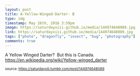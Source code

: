 ```yaml
---
layout: post
title: A-Yellow-Winged-Darter- B
type: img
timestamp: May 26th, 2016 3:59pm
image: https://saturdayxiii.github.io/media/144974648089.jpg
link: https://saturdayxiii.github.io/media/144974648089.jpg
tags: ["photo", "dragonfly", "insect", "bug", "photography"]
comments: true
---
```


A Yellow Winged Darter?  But this is Canada.
<a href="https://en.wikipedia.org/wiki/Yellow-winged_darter" target="_blank">https://en.wikipedia.org/wiki/Yellow-winged_darter</a><br/>
 
  
<small>source: https://saturdayxiii.tumblr.com/post/144974648089</small>